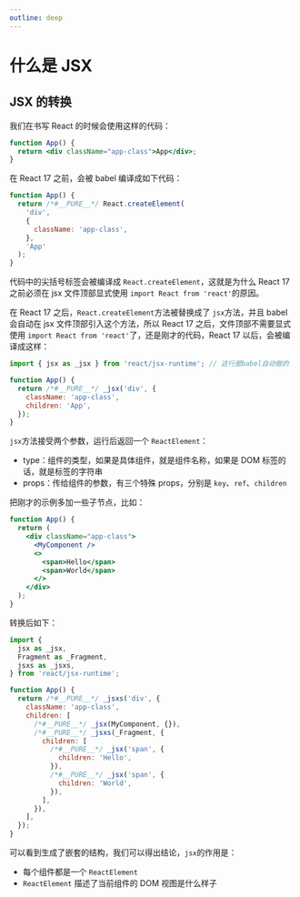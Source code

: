 ```yaml
---
outline: deep
---
```


# 什么是 JSX

## JSX 的转换

我们在书写 React 的时候会使用这样的代码：

```jsx
function App() {
  return <div className="app-class">App</div>;
}
```

在 React 17 之前，会被 babel 编译成如下代码：

```js
function App() {
  return /*#__PURE__*/ React.createElement(
    'div',
    {
      className: 'app-class',
    },
    'App'
  );
}
```

代码中的尖括号标签会被编译成 `React.createElement`，这就是为什么 React 17 之前必须在 jsx 文件顶部显式使用 `import React from 'react'`的原因。

在 React 17 之后，`React.createElement`方法被替换成了 `jsx`方法，并且 babel 会自动在 jsx 文件顶部引入这个方法，所以 React 17 之后，文件顶部不需要显式使用 `import React from 'react'`了，还是刚才的代码，React 17 以后，会被编译成这样：

```js
import { jsx as _jsx } from 'react/jsx-runtime'; // 这行是babel自动做的

function App() {
  return /*#__PURE__*/ _jsx('div', {
    className: 'app-class',
    children: 'App',
  });
}
```

`jsx`方法接受两个参数，运行后返回一个 `ReactElement`：

- type：组件的类型，如果是具体组件，就是组件名称，如果是 DOM 标签的话，就是标签的字符串
- props：传给组件的参数，有三个特殊 props，分别是 `key`、`ref`、`children`

把刚才的示例多加一些子节点，比如：

```jsx
function App() {
  return (
    <div className="app-class">
      <MyComponent />
      <>
        <span>Hello</span>
        <span>World</span>
      </>
    </div>
  );
}
```

转换后如下：

```js
import {
  jsx as _jsx,
  Fragment as _Fragment,
  jsxs as _jsxs,
} from 'react/jsx-runtime';

function App() {
  return /*#__PURE__*/ _jsxs('div', {
    className: 'app-class',
    children: [
      /*#__PURE__*/ _jsx(MyComponent, {}),
      /*#__PURE__*/ _jsxs(_Fragment, {
        children: [
          /*#__PURE__*/ _jsx('span', {
            children: 'Hello',
          }),
          /*#__PURE__*/ _jsx('span', {
            children: 'World',
          }),
        ],
      }),
    ],
  });
}
```

可以看到生成了嵌套的结构，我们可以得出结论，`jsx`的作用是：

- 每个组件都是一个 `ReactElement`
- `ReactElement` 描述了当前组件的 DOM 视图是什么样子
